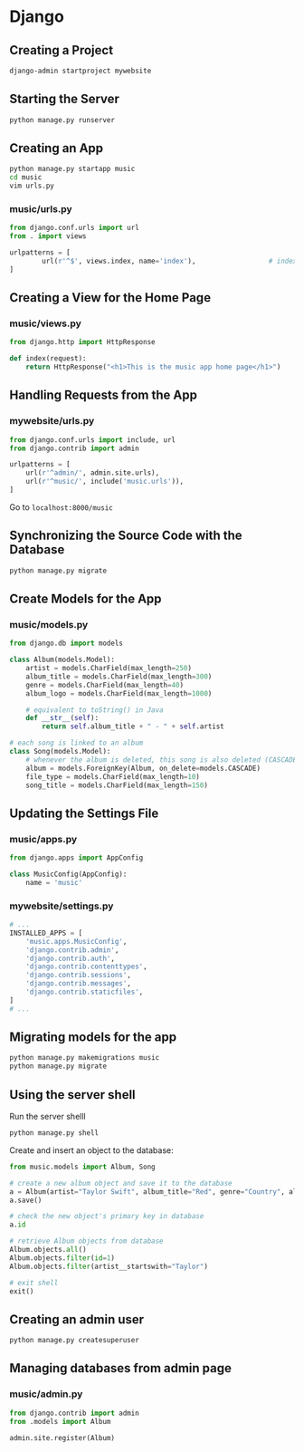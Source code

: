 # Django
## Creating a Project
```sh
django-admin startproject mywebsite
```

## Starting the Server
```sh
python manage.py runserver
```

## Creating an App
```sh
python manage.py startapp music
cd music
vim urls.py
```

### music/urls.py
```python
from django.conf.urls import url
from . import views

urlpatterns = [
        url(r'^$', views.index, name='index'),                  # index/home page for the app
]
```

## Creating a View for the Home Page
### music/views.py
```python
from django.http import HttpResponse

def index(request):
    return HttpResponse("<h1>This is the music app home page</h1>")
```

## Handling Requests from the App
### mywebsite/urls.py
```python
from django.conf.urls import include, url
from django.contrib import admin

urlpatterns = [
    url(r'^admin/', admin.site.urls),
    url(r'^music/', include('music.urls')),
]
```
Go to `localhost:8000/music`

## Synchronizing the Source Code with the Database
```sh
python manage.py migrate
```

## Create Models for the App
### music/models.py
```python
from django.db import models

class Album(models.Model):
    artist = models.CharField(max_length=250)
    album_title = models.CharField(max_length=300)
    genre = models.CharField(max_length=40)
    album_logo = models.CharField(max_length=1000) 

    # equivalent to toString() in Java
    def __str__(self):
        return self.album_title + " - " + self.artist

# each song is linked to an album
class Song(models.Model):
    # whenever the album is deleted, this song is also deleted (CASCADE)
    album = models.ForeignKey(Album, on_delete=models.CASCADE)
    file_type = models.CharField(max_length=10)
    song_title = models.CharField(max_length=150)
```
## Updating the Settings File
### music/apps.py
```python
from django.apps import AppConfig

class MusicConfig(AppConfig):
    name = 'music'
```
### mywebsite/settings.py
```python
# ...
INSTALLED_APPS = [
    'music.apps.MusicConfig',
    'django.contrib.admin',
    'django.contrib.auth',
    'django.contrib.contenttypes',
    'django.contrib.sessions',
    'django.contrib.messages',
    'django.contrib.staticfiles',
]
# ...
```

## Migrating models for the app
```sh
python manage.py makemigrations music
python manage.py migrate
```

## Using the server shell
Run the server shelll
```sh
python manage.py shell
```

Create and insert an object to the database:
```python
from music.models import Album, Song

# create a new album object and save it to the database
a = Album(artist="Taylor Swift", album_title="Red", genre="Country", album_logo="https://github.com/utkuufuk/alpha-beta-chess/blob/master/chess.png")
a.save()

# check the new object's primary key in database
a.id

# retrieve Album objects from database
Album.objects.all()
Album.objects.filter(id=1)
Album.objects.filter(artist__startswith="Taylor")

# exit shell
exit()
```

## Creating an admin user
```sh
python manage.py createsuperuser
```

## Managing databases from admin page
### music/admin.py
```python
from django.contrib import admin
from .models import Album

admin.site.register(Album)
```







<br>
<br>
<br>
<br>
<br>
<br>
<br>
<br>
<br>
<br>
<br>



























